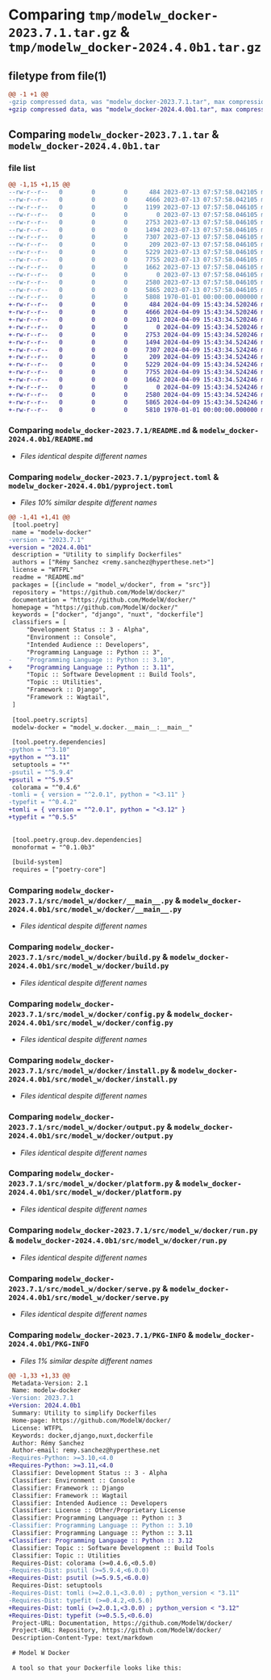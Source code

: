 # Comparing `tmp/modelw_docker-2023.7.1.tar.gz` & `tmp/modelw_docker-2024.4.0b1.tar.gz`

## filetype from file(1)

```diff
@@ -1 +1 @@
-gzip compressed data, was "modelw_docker-2023.7.1.tar", max compression
+gzip compressed data, was "modelw_docker-2024.4.0b1.tar", max compression
```

## Comparing `modelw_docker-2023.7.1.tar` & `modelw_docker-2024.4.0b1.tar`

### file list

```diff
@@ -1,15 +1,15 @@
--rw-r--r--   0        0        0      484 2023-07-13 07:57:58.042105 modelw_docker-2023.7.1/LICENSE
--rw-r--r--   0        0        0     4666 2023-07-13 07:57:58.042105 modelw_docker-2023.7.1/README.md
--rw-r--r--   0        0        0     1199 2023-07-13 07:57:58.046105 modelw_docker-2023.7.1/pyproject.toml
--rw-r--r--   0        0        0        0 2023-07-13 07:57:58.046105 modelw_docker-2023.7.1/src/model_w/docker/__init__.py
--rw-r--r--   0        0        0     2753 2023-07-13 07:57:58.046105 modelw_docker-2023.7.1/src/model_w/docker/__main__.py
--rw-r--r--   0        0        0     1494 2023-07-13 07:57:58.046105 modelw_docker-2023.7.1/src/model_w/docker/build.py
--rw-r--r--   0        0        0     7307 2023-07-13 07:57:58.046105 modelw_docker-2023.7.1/src/model_w/docker/config.py
--rw-r--r--   0        0        0      209 2023-07-13 07:57:58.046105 modelw_docker-2023.7.1/src/model_w/docker/exceptions.py
--rw-r--r--   0        0        0     5229 2023-07-13 07:57:58.046105 modelw_docker-2023.7.1/src/model_w/docker/install.py
--rw-r--r--   0        0        0     7755 2023-07-13 07:57:58.046105 modelw_docker-2023.7.1/src/model_w/docker/output.py
--rw-r--r--   0        0        0     1662 2023-07-13 07:57:58.046105 modelw_docker-2023.7.1/src/model_w/docker/platform.py
--rw-r--r--   0        0        0        0 2023-07-13 07:57:58.046105 modelw_docker-2023.7.1/src/model_w/docker/py.typed
--rw-r--r--   0        0        0     2580 2023-07-13 07:57:58.046105 modelw_docker-2023.7.1/src/model_w/docker/run.py
--rw-r--r--   0        0        0     5865 2023-07-13 07:57:58.046105 modelw_docker-2023.7.1/src/model_w/docker/serve.py
--rw-r--r--   0        0        0     5808 1970-01-01 00:00:00.000000 modelw_docker-2023.7.1/PKG-INFO
+-rw-r--r--   0        0        0      484 2024-04-09 15:43:34.520246 modelw_docker-2024.4.0b1/LICENSE
+-rw-r--r--   0        0        0     4666 2024-04-09 15:43:34.520246 modelw_docker-2024.4.0b1/README.md
+-rw-r--r--   0        0        0     1201 2024-04-09 15:43:34.520246 modelw_docker-2024.4.0b1/pyproject.toml
+-rw-r--r--   0        0        0        0 2024-04-09 15:43:34.520246 modelw_docker-2024.4.0b1/src/model_w/docker/__init__.py
+-rw-r--r--   0        0        0     2753 2024-04-09 15:43:34.520246 modelw_docker-2024.4.0b1/src/model_w/docker/__main__.py
+-rw-r--r--   0        0        0     1494 2024-04-09 15:43:34.524246 modelw_docker-2024.4.0b1/src/model_w/docker/build.py
+-rw-r--r--   0        0        0     7307 2024-04-09 15:43:34.524246 modelw_docker-2024.4.0b1/src/model_w/docker/config.py
+-rw-r--r--   0        0        0      209 2024-04-09 15:43:34.524246 modelw_docker-2024.4.0b1/src/model_w/docker/exceptions.py
+-rw-r--r--   0        0        0     5229 2024-04-09 15:43:34.524246 modelw_docker-2024.4.0b1/src/model_w/docker/install.py
+-rw-r--r--   0        0        0     7755 2024-04-09 15:43:34.524246 modelw_docker-2024.4.0b1/src/model_w/docker/output.py
+-rw-r--r--   0        0        0     1662 2024-04-09 15:43:34.524246 modelw_docker-2024.4.0b1/src/model_w/docker/platform.py
+-rw-r--r--   0        0        0        0 2024-04-09 15:43:34.524246 modelw_docker-2024.4.0b1/src/model_w/docker/py.typed
+-rw-r--r--   0        0        0     2580 2024-04-09 15:43:34.524246 modelw_docker-2024.4.0b1/src/model_w/docker/run.py
+-rw-r--r--   0        0        0     5865 2024-04-09 15:43:34.524246 modelw_docker-2024.4.0b1/src/model_w/docker/serve.py
+-rw-r--r--   0        0        0     5810 1970-01-01 00:00:00.000000 modelw_docker-2024.4.0b1/PKG-INFO
```

### Comparing `modelw_docker-2023.7.1/README.md` & `modelw_docker-2024.4.0b1/README.md`

 * *Files identical despite different names*

### Comparing `modelw_docker-2023.7.1/pyproject.toml` & `modelw_docker-2024.4.0b1/pyproject.toml`

 * *Files 10% similar despite different names*

```diff
@@ -1,41 +1,41 @@
 [tool.poetry]
 name = "modelw-docker"
-version = "2023.7.1"
+version = "2024.4.0b1"
 description = "Utility to simplify Dockerfiles"
 authors = ["Rémy Sanchez <remy.sanchez@hyperthese.net>"]
 license = "WTFPL"
 readme = "README.md"
 packages = [{include = "model_w/docker", from = "src"}]
 repository = "https://github.com/ModelW/docker/"
 documentation = "https://github.com/ModelW/docker/"
 homepage = "https://github.com/ModelW/docker/"
 keywords = ["docker", "django", "nuxt", "dockerfile"]
 classifiers = [
     "Development Status :: 3 - Alpha",
     "Environment :: Console",
     "Intended Audience :: Developers",
     "Programming Language :: Python :: 3",
-    "Programming Language :: Python :: 3.10",
+    "Programming Language :: Python :: 3.11",
     "Topic :: Software Development :: Build Tools",
     "Topic :: Utilities",
     "Framework :: Django",
     "Framework :: Wagtail",
 ]
 
 [tool.poetry.scripts]
 modelw-docker = "model_w.docker.__main__:__main__"
 
 [tool.poetry.dependencies]
-python = "^3.10"
+python = "^3.11"
 setuptools = "*"
-psutil = "^5.9.4"
+psutil = "^5.9.5"
 colorama = "^0.4.6"
-tomli = { version = "^2.0.1", python = "<3.11" }
-typefit = "^0.4.2"
+tomli = { version = "^2.0.1", python = "<3.12" }
+typefit = "^0.5.5"
 
 
 [tool.poetry.group.dev.dependencies]
 monoformat = "^0.1.0b3"
 
 [build-system]
 requires = ["poetry-core"]
```

### Comparing `modelw_docker-2023.7.1/src/model_w/docker/__main__.py` & `modelw_docker-2024.4.0b1/src/model_w/docker/__main__.py`

 * *Files identical despite different names*

### Comparing `modelw_docker-2023.7.1/src/model_w/docker/build.py` & `modelw_docker-2024.4.0b1/src/model_w/docker/build.py`

 * *Files identical despite different names*

### Comparing `modelw_docker-2023.7.1/src/model_w/docker/config.py` & `modelw_docker-2024.4.0b1/src/model_w/docker/config.py`

 * *Files identical despite different names*

### Comparing `modelw_docker-2023.7.1/src/model_w/docker/install.py` & `modelw_docker-2024.4.0b1/src/model_w/docker/install.py`

 * *Files identical despite different names*

### Comparing `modelw_docker-2023.7.1/src/model_w/docker/output.py` & `modelw_docker-2024.4.0b1/src/model_w/docker/output.py`

 * *Files identical despite different names*

### Comparing `modelw_docker-2023.7.1/src/model_w/docker/platform.py` & `modelw_docker-2024.4.0b1/src/model_w/docker/platform.py`

 * *Files identical despite different names*

### Comparing `modelw_docker-2023.7.1/src/model_w/docker/run.py` & `modelw_docker-2024.4.0b1/src/model_w/docker/run.py`

 * *Files identical despite different names*

### Comparing `modelw_docker-2023.7.1/src/model_w/docker/serve.py` & `modelw_docker-2024.4.0b1/src/model_w/docker/serve.py`

 * *Files identical despite different names*

### Comparing `modelw_docker-2023.7.1/PKG-INFO` & `modelw_docker-2024.4.0b1/PKG-INFO`

 * *Files 1% similar despite different names*

```diff
@@ -1,33 +1,33 @@
 Metadata-Version: 2.1
 Name: modelw-docker
-Version: 2023.7.1
+Version: 2024.4.0b1
 Summary: Utility to simplify Dockerfiles
 Home-page: https://github.com/ModelW/docker/
 License: WTFPL
 Keywords: docker,django,nuxt,dockerfile
 Author: Rémy Sanchez
 Author-email: remy.sanchez@hyperthese.net
-Requires-Python: >=3.10,<4.0
+Requires-Python: >=3.11,<4.0
 Classifier: Development Status :: 3 - Alpha
 Classifier: Environment :: Console
 Classifier: Framework :: Django
 Classifier: Framework :: Wagtail
 Classifier: Intended Audience :: Developers
 Classifier: License :: Other/Proprietary License
 Classifier: Programming Language :: Python :: 3
-Classifier: Programming Language :: Python :: 3.10
 Classifier: Programming Language :: Python :: 3.11
+Classifier: Programming Language :: Python :: 3.12
 Classifier: Topic :: Software Development :: Build Tools
 Classifier: Topic :: Utilities
 Requires-Dist: colorama (>=0.4.6,<0.5.0)
-Requires-Dist: psutil (>=5.9.4,<6.0.0)
+Requires-Dist: psutil (>=5.9.5,<6.0.0)
 Requires-Dist: setuptools
-Requires-Dist: tomli (>=2.0.1,<3.0.0) ; python_version < "3.11"
-Requires-Dist: typefit (>=0.4.2,<0.5.0)
+Requires-Dist: tomli (>=2.0.1,<3.0.0) ; python_version < "3.12"
+Requires-Dist: typefit (>=0.5.5,<0.6.0)
 Project-URL: Documentation, https://github.com/ModelW/docker/
 Project-URL: Repository, https://github.com/ModelW/docker/
 Description-Content-Type: text/markdown
 
 # Model W Docker
 
 A tool so that your Dockerfile looks like this:
```

